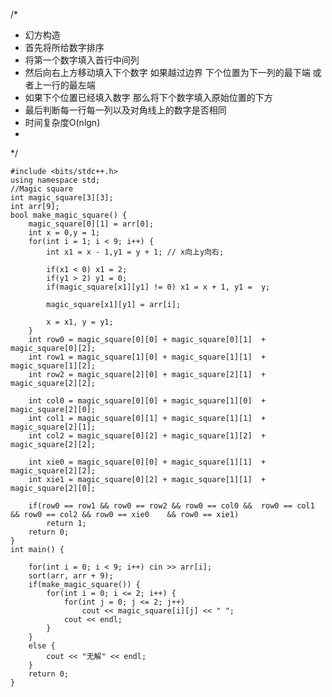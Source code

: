 
/*
 * 幻方构造
 * 首先将所给数字排序
 * 将第一个数字填入首行中间列 
 * 然后向右上方移动填入下个数字 如果越过边界 下个位置为下一列的最下端 或者上一行的最左端
 * 如果下个位置已经填入数字 那么将下个数字填入原始位置的下方
 * 最后判断每一行每一列以及对角线上的数字是否相同
 * 时间复杂度O(nlgn)
 * 
 */



	#include <bits/stdc++.h>
	using namespace std;
	//Magic square
	int magic_square[3][3];
	int arr[9];
	bool make_magic_square() {
    	magic_square[0][1] = arr[0];
    	int x = 0,y = 1;
    	for(int i = 1; i < 9; i++) {
    	    int x1 = x - 1,y1 = y + 1; // x向上y向右;
    	    
    	    if(x1 < 0) x1 = 2;
    	    if(y1 > 2) y1 = 0;
    	    if(magic_square[x1][y1] != 0) x1 = x + 1, y1 = 	y;
    	    
    	    magic_square[x1][y1] = arr[i];
    	    
    	    x = x1, y = y1;
    	}
    	int row0 = magic_square[0][0] + magic_square[0][1] 	+ magic_square[0][2];
    	int row1 = magic_square[1][0] + magic_square[1][1] 	+ magic_square[1][2];
    	int row2 = magic_square[2][0] + magic_square[2][1] 	+ magic_square[2][2];
	
    	int col0 = magic_square[0][0] + magic_square[1][0] 	+ magic_square[2][0];
    	int col1 = magic_square[0][1] + magic_square[1][1] 	+ magic_square[2][1];
    	int col2 = magic_square[0][2] + magic_square[1][2] 	+ magic_square[2][2];
	
    	int xie0 = magic_square[0][0] + magic_square[1][1] 	+ magic_square[2][2];
    	int xie1 = magic_square[0][2] + magic_square[1][1] 	+ magic_square[2][0];
    	
    	if(row0 == row1 && row0 == row2 && row0 == col0 && 	row0 == col1 && row0 == col2 && row0 == xie0 	&& row0 == xie1)
    	    return 1;
    	return 0;
	}	
	int main() {
    	
    	for(int i = 0; i < 9; i++) cin >> arr[i];
    	sort(arr, arr + 9);
    	if(make_magic_square()) {
    	    for(int i = 0; i <= 2; i++) {
    	        for(int j = 0; j <= 2; j++)
    	            cout << magic_square[i][j] << " ";
    	        cout << endl;
    	    }
    	}
    	else {
    	    cout << "无解" << endl;
    	}
    	return 0;
	}
